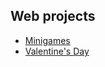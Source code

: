 ## Web projects
- [Minigames](https://github.com/ungureancatalina/Cute-projects/tree/main/minigames)
- [Valentine's Day](https://github.com/ungureancatalina/Cute-projects/tree/main/valentine)
